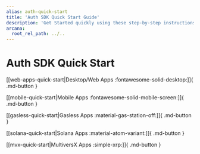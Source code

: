 ```yaml
---
alias: auth-quick-start
title: 'Auth SDK Quick Start Guide'
description: 'Get Started quickly using these step-by-step instructions. Register the Web3 app, obtain a ClientID and then integrate the app with the Arcana Auth SDK.'
arcana:
  root_rel_path: ../..
---
```


# Auth SDK Quick Start

[[web-apps-quick-start|Desktop/Web Apps :fontawesome-solid-desktop:]]{ .md-button }

[[mobile-quick-start|Mobile Apps :fontawesome-solid-mobile-screen:]]{ .md-button }

[[gasless-quick-start|Gasless Apps :material-gas-station-off:]]{ .md-button }

[[solana-quick-start|Solana Apps :material-atom-variant:]]{ .md-button }

[[mvx-quick-start|MultiversX Apps :simple-xrp:]]{ .md-button }
